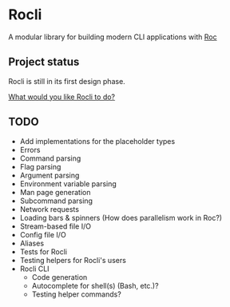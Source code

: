 # Rocli

A modular library for building modern CLI applications with [Roc](https://roc-lang.org)

## Project status

Rocli is still in its first design phase.

[What would you like Rocli to do?](https://github.com/JanCVanB/Rocli/issues/new?assignee=JanCVanB&labels=enhancement)

## TODO

- Add implementations for the placeholder types
- Errors
- Command parsing
- Flag parsing
- Argument parsing
- Environment variable parsing
- Man page generation
- Subcommand parsing
- Network requests
- Loading bars & spinners (How does parallelism work in Roc?)
- Stream-based file I/O
- Config file I/O
- Aliases
- Tests for Rocli
- Testing helpers for Rocli's users
- Rocli CLI
	- Code generation
	- Autocomplete for shell(s) (Bash, etc.)?
	- Testing helper commands?
